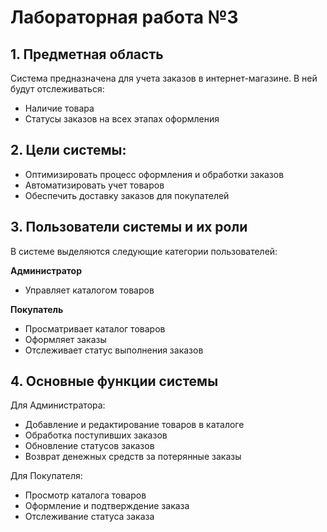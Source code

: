 # Лабораторная работа №3

## 1. Предметная область
Система предназначена для учета заказов в интернет-магазине. В ней будут отслеживаться:
- Наличие товара
- Статусы заказов на всех этапах оформления


## 2. Цели системы:
- Оптимизировать процесс оформления и обработки заказов
- Автоматизировать учет товаров
- Обеспечить доставку заказов для покупателей


## 3. Пользователи системы и их роли

В системе выделяются следующие категории пользователей:

**Администратор**
- Управляет каталогом товаров

**Покупатель**
- Просматривает каталог товаров
- Оформляет заказы
- Отслеживает статус выполнения заказов

## 4. Основные функции системы

Для Администратора:
- Добавление и редактирование товаров в каталоге
- Обработка поступивших заказов
- Обновление статусов заказов
- Возврат денежных средств за потерянные заказы

Для Покупателя:
- Просмотр каталога товаров
- Оформление и подтверждение заказа
- Отслеживание статуса заказа 

